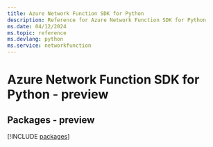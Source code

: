 ```yaml
---
title: Azure Network Function SDK for Python
description: Reference for Azure Network Function SDK for Python
ms.date: 04/12/2024
ms.topic: reference
ms.devlang: python
ms.service: networkfunction
---
```

# Azure Network Function SDK for Python - preview
## Packages - preview
[!INCLUDE [packages](network-function-index.md)]